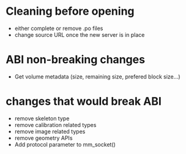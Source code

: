 Cleaning before opening
=======================

* either complete or remove .po files
* change source URL once the new server is in place

ABI non-breaking changes
========================

* Get volume metadata (size, remaining size, prefered block size...)


changes that would break ABI
============================

* remove skeleton type
* remove calibration related types
* remove image related types
* remove geometry APIs
* Add protocol parameter to mm_socket()
